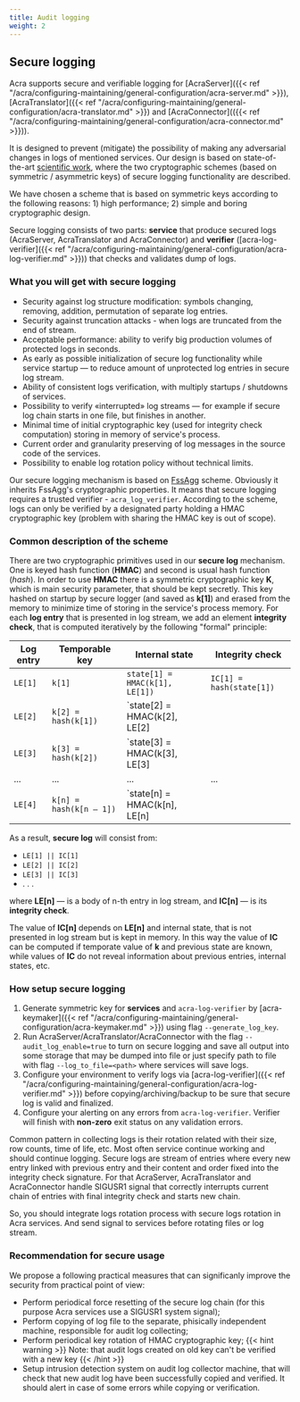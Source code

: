 ```yaml
---
title: Audit logging
weight: 2
---
```


## Secure logging

Acra supports secure and verifiable logging for [AcraServer]({{< ref "/acra/configuring-maintaining/general-configuration/acra-server.md" >}}), [AcraTranslator]({{< ref "/acra/configuring-maintaining/general-configuration/acra-translator.md" >}}) and [AcraConnector](({{< ref "/acra/configuring-maintaining/general-configuration/acra-connector.md" >}})).

It is designed to prevent (mitigate) the possibility of making any adversarial changes in logs of mentioned services. Our design is based on state-of-the-art [scientific work](https://eprint.iacr.org/2008/185.pdf), where the two cryptographic schemes (based on symmetric / asymmetric keys) of secure logging functionality are described. 

We have chosen a scheme that is based on symmetric keys according to the following reasons: 1) high performance; 2) simple and boring cryptographic design.

Secure logging consists of two parts: **service** that produce secured logs (AcraServer, AcraTranslator and AcraConnector) and **verifier** ([acra-log-verifier]({{< ref "/acra/configuring-maintaining/general-configuration/acra-log-verifier.md" >}})) that checks and validates dump of logs.

### What you will get with secure logging

* Security against log structure modification: symbols changing, removing, addition, permutation of separate log entries.
* Security against truncation attacks - when logs are truncated from the end of stream.
* Acceptable performance: ability to verify big production volumes of protected logs in seconds.
* As early as possible initialization of secure log functionality while service startup — to reduce amount of unprotected log entries in secure log stream.
* Ability of consistent logs verification, with multiply startups / shutdowns of services.
* Possibility to verify «interrupted» log streams — for example if secure log chain starts in one file, but finishes in another.
* Minimal time of initial cryptographic key (used for integrity check computation) storing in memory of service's process.
* Current order and granularity preserving of log messages in the source code of the services.
* Possibility to enable log rotation policy without technical limits.

Our secure logging mechanism is based on [FssAgg](https://eprint.iacr.org/2007/052.pdf) scheme. 
Obviously it inherits FssAgg's cryptographic properties. It means that secure logging requires a trusted 
verifier - `acra_log_verifier`. According to the scheme, logs can only be verified by a designated party holding a HMAC cryptographic key (problem with sharing the HMAC key is out of scope).

### Common description of the scheme

There are two cryptographic primitives used in our **secure log** mechanism. One is keyed hash function (**HMAC**) and second 
is usual hash function (*hash*). In order to use **HMAC** there is a symmetric cryptographic key **K**, 
which is main security parameter, that should be kept secretly. This key hashed on startup by secure logger (and saved as **k[1]**) 
and erased from the memory to minimize time of storing in the service's process memory. 
For each **log entry** that is presented in log stream, we add an element **integrity check**, 
that is computed iteratively by the following "formal" principle:

|Log entry | Temporable key          | Internal state                                 | Integrity check         |
| ---      | ---                     | ---                                            | ---                     |
|`LE[1]`   | `k[1]`                  | `state[1] = HMAC(k[1], LE[1])`                 | `IC[1] = hash(state[1])`|
|`LE[2]`   | `k[2] = hash(k[1])`     | `state[2] = HMAC(k[2], LE[2] || state[1])`     | `IC[2] = hash(state[2])`|
|`LE[3]`   | `k[3] = hash(k[2])`     | `state[3] = HMAC(k[3], LE[3] || state[2])`     | `IC[3] = hash(state[3])`|
| ...      | ...                     | ...                                            | ...|
|`LE[4]`   | `k[n] = hash(k[n – 1])` | `state[n] = HMAC(k[n], LE[n] || state[n – 1])` | `IC[n] = hash(state[n])`| 

As a result, **secure log** will consist from:

- `LE[1] || IC[1]`
- `LE[2] || IC[2]`
- `LE[3] || IC[3]`
- . . .

where **LE[n]** — is a body of n-th entry in log stream, and **IC[n]** — is its **integrity check**.

The value of **IC[n]** depends on **LE[n]** and internal state, that is not presented in log stream but is kept in memory. In this way the value of **IC** can be computed if temporate value of **k** and previous state are known, while values of **IC** do not reveal information about previous entries, internal states, etc.

### How setup secure logging

1. Generate symmetric key for **services** and `acra-log-verifier` by [acra-keymaker]({{< ref "/acra/configuring-maintaining/general-configuration/acra-keymaker.md" >}}) using flag `--generate_log_key`.
2. Run AcraServer/AcraTranslator/AcraConnector with the flag `--audit_log_enable=true` to turn on secure
   logging and save all output into some storage that may be dumped into file or just specify path to file with flag `--log_to_file=<path>` where services will save logs.
3. Configure your environment to verify logs via [acra-log-verifier]({{< ref "/acra/configuring-maintaining/general-configuration/acra-log-verifier.md" >}}) before copying/archiving/backup to be sure that secure log is valid and finalized. 
4. Configure your alerting on any errors from `acra-log-verifier`. Verifier will finish with **non-zero** exit status on any validation errors.

Common pattern in collecting logs is their rotation related with their size, row counts, time of life, etc. 
Most often service continue working and should continue logging. Secure logs are stream of entries where every new entry linked
with previous entry and their content and order fixed into the integrity check signature. For that AcraServer, AcraTranslator and 
AcraConnector handle SIGUSR1 signal that correctly interrupts current chain of entries with final integrity check and starts new chain.

So, you should integrate logs rotation process with secure logs rotation in Acra services. And send signal to services before
rotating files or log stream.


### Recommendation for secure usage

We propose a following practical measures that can significanly improve the security from practical point of view:
* Perform periodical force resetting of the secure log chain (for this purpose Acra services use a SIGUSR1 system signal);
* Perform copying of log file to the separate, phisically independent machine, responsible for audit log collecting;
* Perform periodical key rotation of HMAC cryptographic key;
  {{< hint warning >}}
  Note: that audit logs created on old key can't be verified with a new key
  {{< /hint >}}
* Setup intrusion detection system on audit log collector machine, that will check that new audit log have been successfully 
  copied and verified. It should alert in case of some errors while copying or verification.
